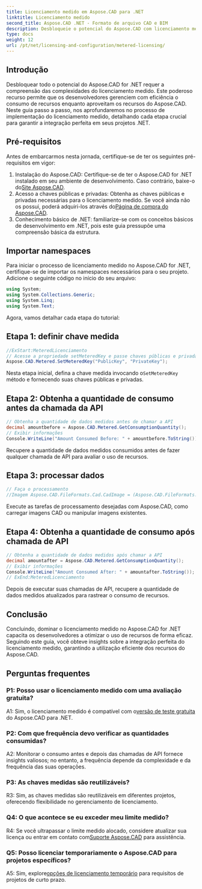 ```yaml
---
title: Licenciamento medido em Aspose.CAD para .NET
linktitle: Licenciamento medido
second_title: Aspose.CAD .NET - Formato de arquivo CAD e BIM
description: Desbloqueie o potencial do Aspose.CAD com licenciamento medido em .NET. Otimize o uso de recursos perfeitamente. Explore nosso guia passo a passo.
type: docs
weight: 12
url: /pt/net/licensing-and-configuration/metered-licensing/
---
```

## Introdução

Desbloquear todo o potencial do Aspose.CAD for .NET requer a compreensão das complexidades do licenciamento medido. Este poderoso recurso permite que os desenvolvedores gerenciem com eficiência o consumo de recursos enquanto aproveitam os recursos do Aspose.CAD. Neste guia passo a passo, nos aprofundaremos no processo de implementação do licenciamento medido, detalhando cada etapa crucial para garantir a integração perfeita em seus projetos .NET.

## Pré-requisitos

Antes de embarcarmos nesta jornada, certifique-se de ter os seguintes pré-requisitos em vigor:
1.  Instalação do Aspose.CAD: Certifique-se de ter o Aspose.CAD for .NET instalado em seu ambiente de desenvolvimento. Caso contrário, baixe-o do[Site Aspose.CAD](https://releases.aspose.com/cad/net/).
2.  Acesso a chaves públicas e privadas: Obtenha as chaves públicas e privadas necessárias para o licenciamento medido. Se você ainda não os possui, poderá adquiri-los através do[Página de compra do Aspose.CAD](https://purchase.aspose.com/buy).
3. Conhecimento básico de .NET: familiarize-se com os conceitos básicos de desenvolvimento em .NET, pois este guia pressupõe uma compreensão básica da estrutura.

## Importar namespaces

Para iniciar o processo de licenciamento medido no Aspose.CAD for .NET, certifique-se de importar os namespaces necessários para o seu projeto. Adicione o seguinte código no início do seu arquivo:
```csharp
using System;
using System.Collections.Generic;
using System.Linq;
using System.Text;
```

Agora, vamos detalhar cada etapa do tutorial:

## Etapa 1: definir chave medida

```csharp
//ExStart:MeteredLicenciamento
// Acesse a propriedade setMeteredKey e passe chaves públicas e privadas como parâmetros
Aspose.CAD.Metered.SetMeteredKey("PublicKey", "PrivateKey");
```

 Nesta etapa inicial, defina a chave medida invocando o`SetMeteredKey` método e fornecendo suas chaves públicas e privadas.

## Etapa 2: Obtenha a quantidade de consumo antes da chamada da API

```csharp
// Obtenha a quantidade de dados medidos antes de chamar a API
decimal amountbefore = Aspose.CAD.Metered.GetConsumptionQuantity();
// Exibir informações
Console.WriteLine("Amount Consumed Before: " + amountbefore.ToString());
```

Recupere a quantidade de dados medidos consumidos antes de fazer qualquer chamada de API para avaliar o uso de recursos.

## Etapa 3: processar dados

```csharp
// Faça o processamento
//Imagem Aspose.CAD.FileFormats.Cad.CadImage = (Aspose.CAD.FileFormats.Cad.CadImage)Aspose.CAD.Image.load("BlockRefDgn.dwg");
```

Execute as tarefas de processamento desejadas com Aspose.CAD, como carregar imagens CAD ou manipular imagens existentes.

## Etapa 4: Obtenha a quantidade de consumo após chamada de API

```csharp
// Obtenha a quantidade de dados medidos após chamar a API
decimal amountafter = Aspose.CAD.Metered.GetConsumptionQuantity();
// Exibir informações
Console.WriteLine("Amount Consumed After: " + amountafter.ToString());
// ExEnd:MeteredLicenciamento
```

Depois de executar suas chamadas de API, recupere a quantidade de dados medidos atualizados para rastrear o consumo de recursos.

## Conclusão

Concluindo, dominar o licenciamento medido no Aspose.CAD for .NET capacita os desenvolvedores a otimizar o uso de recursos de forma eficaz. Seguindo este guia, você obteve insights sobre a integração perfeita do licenciamento medido, garantindo a utilização eficiente dos recursos do Aspose.CAD.

## Perguntas frequentes

### P1: Posso usar o licenciamento medido com uma avaliação gratuita?

 A1: Sim, o licenciamento medido é compatível com o[versão de teste gratuita](https://releases.aspose.com/) do Aspose.CAD para .NET.

### P2: Com que frequência devo verificar as quantidades consumidas?

A2: Monitorar o consumo antes e depois das chamadas de API fornece insights valiosos; no entanto, a frequência depende da complexidade e da frequência das suas operações.

### P3: As chaves medidas são reutilizáveis?

R3: Sim, as chaves medidas são reutilizáveis em diferentes projetos, oferecendo flexibilidade no gerenciamento de licenciamento.

### Q4: O que acontece se eu exceder meu limite medido?

 R4: Se você ultrapassar o limite medido alocado, considere atualizar sua licença ou entrar em contato com[Suporte Aspose.CAD](https://forum.aspose.com/c/cad/19) para assistência.

### Q5: Posso licenciar temporariamente o Aspose.CAD para projetos específicos?

 A5: Sim, explore[opções de licenciamento temporário](https://purchase.aspose.com/temporary-license/) para requisitos de projetos de curto prazo.